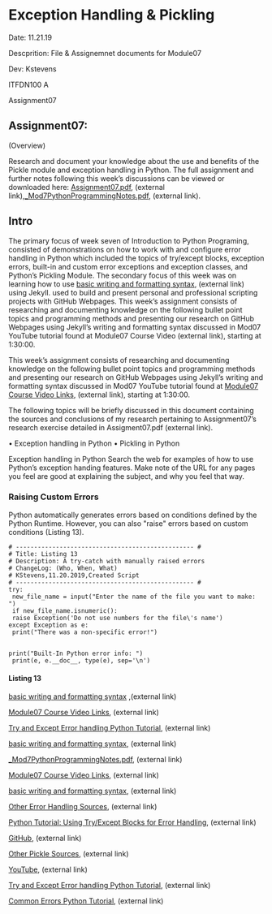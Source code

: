 # Exception Handling & Pickling 

 Date: 11.21.19
 
 Descprition: File & Assignemnet documents for Module07
 
 Dev: Kstevens
 
 ITFDN100 A
 
 Assignment07

## Assignment07:
 (Overview)
 
 Research and document your knowledge about the use and benefits of the 
 Pickle module and exception handling in Python. The full assignment and further notes following 
 this week’s discussions can be viewed or downloaded here: [Assignment07.pdf](https://canvas.uw.edu/courses/1342958/files/59791641?module_item_id=9973247 "Assignment07.pdf"), (external link),[_Mod7PythonProgrammingNotes.pdf](https://canvas.uw.edu/courses/1342958/files/59801217?module_item_id=9973246 "_Mod7PythonProgrammingNotes.pdf"), (external link).


## Intro
The primary focus of week seven of Introduction to Python Programing, consisted of demonstrations on how to work with and configure error handling in Python which included the topics of try/except blocks, exception errors, built-in and custom error exceptions and exception classes, and Python’s Pickling Module. The secondary focus of this week was on learning how to use [basic writing and formatting syntax](https://help.github.com/en/github/writing-on-github/basic-writing-and-formatting-syntax "basic writing and formatting syntax"), (external link) using Jekyll. used to build and present personal and professional scripting projects with GitHub Webpages. 
This week’s assignment consists of researching and documenting knowledge on the following bullet point topics and programming methods and presenting our research on GitHub Webpages using Jekyll’s writing and formatting syntax discussed in  Mod07 YouTube tutorial found at Module07 Course Video (external link), starting at 1:30:00.

This week’s assignment consists of researching and documenting knowledge on the following bullet point topics and programming methods and presenting our research on GitHub Webpages using Jekyll’s writing and formatting syntax discussed in  Mod07 YouTube tutorial found at [Module07 Course Video Links](https://www.youtube.com/watch?v=4IkIdXJBC6o&feature=youtu.be "PythonMod7Project "), (external link), starting at 1:30:00.

The following topics will be briefly discussed in this document containing the sources and conclusions of my research pertaining to Assignment07’s research exercise detailed in Assigment07.pdf (external link).

•	Exception handling in Python 
•	Pickling in Python 

Exception handling in Python 
Search the web for examples of how to use Python’s exception handing features. Make note of the URL for any pages you feel are good at explaining the subject, and why you feel that way. 



### Raising Custom Errors
Python automatically generates errors based on conditions defined by the
Python Runtime. However, you can also "raise" errors based on custom
conditions (Listing 13).

```
# ------------------------------------------------- #
# Title: Listing 13
# Description: A try-catch with manually raised errors
# ChangeLog: (Who, When, What)
# KStevens,11.20.2019,Created Script
# ------------------------------------------------- #
try:
 new_file_name = input("Enter the name of the file you want to make: ")
 if new_file_name.isnumeric():
 raise Exception('Do not use numbers for the file\'s name')
except Exception as e:
 print("There was a non-specific error!")


print("Built-In Python error info: ")
 print(e, e.__doc__, type(e), sep='\n')
```
#### Listing 13
[basic writing and formatting syntax](https://help.github.com/en/github/writing-on-github/basic-writing-and-formatting-syntax "basic writing and formatting syntax") ,(external link)

[Module07 Course Video Links](https://www.youtube.com/watch?v=4IkIdXJBC6o&feature=youtu.be "PythonMod7Project"), (external link)

[Try and Except Error handling Python Tutorial](https://www.youtube.com/watch?v=nqGhjLUhyDc "Try and Except Error handling Python Tutorial"), (external link)

[basic writing and formatting syntax](https://help.github.com/en/github/writing-on-github/basic-writing-and-formatting-syntax "basic writing and formatting syntax"), (external link)

[_Mod7PythonProgrammingNotes.pdf](https://canvas.uw.edu/courses/1342958/files/59801217?module_item_id=9973246 "_Mod7PythonProgrammingNotes.pdf"), (external link)

[Module07 Course Video Links](https://www.youtube.com/watch?v=4IkIdXJBC6o&feature=youtu.be "PythonMod7Project"), (external link)

[basic writing and formatting syntax](https://help.github.com/en/github/writing-on-github/basic-writing-and-formatting-syntax "basic writing and formatting syntax"), (external link)

[Other Error Handling Sources](https://docs.google.com/spreadsheets/d/e/2PACX-1vRnad3aZB7_j9aKOajRgzOf3bGkSlcJ_NSVobVJnApOc_f7yzTMFPAHcjIhD6IxhiaIhZpEK6UEiXn1WBTG3sg/pub?output=xlsx "Other Error Handling Sources"), (external link)

[Python Tutorial: Using Try/Except Blocks for Error Handling](https://www.youtube.com/watch?v=NIWwJbo-9_8 "Python Tutorial: Using Try/Except Blocks for Error Handling"), (external link)

[GitHub](https://github.com/CoreyMSchafer/code_snippets/tree/master/Exceptions "GitHub"), (external link)

[Other Pickle Sources](https://docs.google.com/spreadsheets/d/e/2PACX-1vTFel2-8hzvknNPtJF_e_WGJuCEDRUhxEj-0LKL5En0fUX8QQTvouHaENlUEVZDDAnRQ427D_W6cxDJUEIVZFU/pubhtml "Other Pickle Sources"), (external link)

[YouTube](https://www.youtube.com/watch?v=nqGhjLUhyDc "Python 3 Programming Tutorial - Try and Except error Handling"), (external link)

[Try and Except Error handling Python Tutorial](https://www.youtube.com/watch?v=nqGhjLUhyDc "Try and Except Error handling Python Tutorial"), (external link)

[Common Errors Python Tutorial](https://pythonprogramming.net/common-errors-python-3-basics/ "Common Errors Python Tutorial"), (external link)

